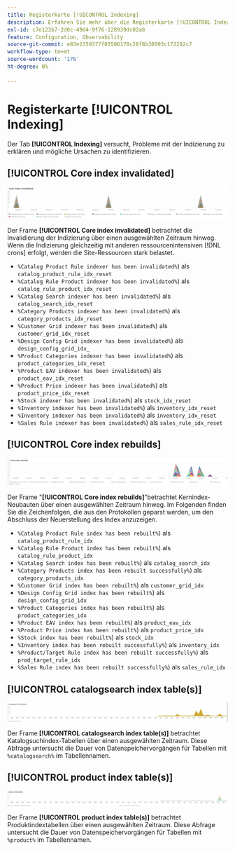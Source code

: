 ```yaml
---
title: Registerkarte [!UICONTROL Indexing]
description: Erfahren Sie mehr über die Registerkarte [!UICONTROL Indexing] von  [!DNL Observation for Adobe Commerce].
exl-id: c7e123b7-2d0c-49d4-9f76-128939dc02a8
feature: Configuration, Observability
source-git-commit: e83e2359377f03506178c28f8b30993c172282c7
workflow-type: tm+mt
source-wordcount: '176'
ht-degree: 0%

---
```


# Registerkarte [!UICONTROL Indexing]

Der Tab **[!UICONTROL Indexing]** versucht, Probleme mit der Indizierung zu erklären und mögliche Ursachen zu identifizieren.

## [!UICONTROL Core index invalidated]

![Kernindex invalidiert](../../assets/tools/observation-for-adobe-commerce/indexing-tab-1.jpg)

Der Frame **[!UICONTROL Core index invalidated]** betrachtet die Invalidierung der Indizierung über einen ausgewählten Zeitraum hinweg. Wenn die Indizierung gleichzeitig mit anderen ressourcenintensiven [!DNL crons] erfolgt, werden die Site-Ressourcen stark belastet.

* `%Catalog Product Rule indexer has been invalidated%`) als `catalog_product_rule_idx_reset`
* `%Catalog Rule Product indexer has been invalidated%`) als `catalog_rule_product_idx_reset`
* `%Catalog Search indexer has been invalidated%`) als `catalog_search_idx_reset`
* `%Category Products indexer has been invalidated%`) als `category_products_idx_reset`
* `%Customer Grid indexer has been invalidated%`) als `customer_grid_idx_reset`
* `%Design Config Grid indexer has been invalidated%`) als `design_config_grid_idx_`
* `%Product Categories indexer has been invalidated%`) als `product_categories_idx_reset`
* `%Product EAV indexer has been invalidated%`) als `product_eav_idx_reset`
* `%Product Price indexer has been invalidated%`) als `product_price_idx_reset`
* `%Stock indexer has been invalidated%`) als `stock_idx_reset`
* `%Inventory indexer has been invalidated%`) als `inventory_idx_reset`
* `%Inventory indexer has been invalidated%`) als `inventory_idx_reset`
* `%Sales Rule indexer has been invalidated%`) als `sales_rule_idx_reset`

## [!UICONTROL Core index rebuilds]

![Neuaufbau des Core-Index](../../assets/tools/observation-for-adobe-commerce/indexing-tab-2.jpg)

Der Frame &quot;**[!UICONTROL Core index rebuilds]**&quot;betrachtet Kernindex-Neubauten über einen ausgewählten Zeitraum hinweg. Im Folgenden finden Sie die Zeichenfolgen, die aus den Protokollen geparst werden, um den Abschluss der Neuerstellung des Index anzuzeigen.

* `%Catalog Product Rule index has been rebuilt%`) als `catalog_product_rule_idx`
* `%Catalog Rule Product index has been rebuilt%`) als `catalog_rule_product_idx`
* `%Catalog Search index has been rebuilt%`) als `catalog_search_idx`
* `%Category Products index has been rebuilt successfully%`) als `category_products_idx`
* `%Customer Grid index has been rebuilt%`) als `customer_grid_idx`
* `%Design Config Grid index has been rebuilt%`) als `design_config_grid_idx`
* `%Product Categories index has been rebuilt%`) als `product_categories_idx`
* `%Product EAV index has been rebuilt%`) als `product_eav_idx`
* `%Product Price index has been rebuilt%`) als `product_price_idx`
* `%Stock index has been rebuilt%`) als `stock_idx`
* `%Inventory index has been rebuilt successfully%`) als `inventory_idx`
* `%Product/Target Rule index has been rebuilt successfully%`) als `prod_target_rule_idx`
* `%Sales Rule index has been rebuilt successfully%`) als `sales_rule_idx`


## [!UICONTROL catalogsearch index table(s)]

![catalogsearch index table(s)](../../assets/tools/observation-for-adobe-commerce/indexing-tab-3.jpg)

Der Frame **[!UICONTROL catalogsearch index table(s)]** betrachtet Katalogsuchindex-Tabellen über einen ausgewählten Zeitraum. Diese Abfrage untersucht die Dauer von Datenspeichervorgängen für Tabellen mit `%catalogsearch%` im Tabellennamen.

## [!UICONTROL product index table(s)]

![Produktindex-Tabelle(n)](../../assets/tools/observation-for-adobe-commerce/indexing-tab-4.jpg)

Der Frame **[!UICONTROL product index table(s)]** betrachtet Produktindextabellen über einen ausgewählten Zeitraum. Diese Abfrage untersucht die Dauer von Datenspeichervorgängen für Tabellen mit `%product%` im Tabellennamen.
